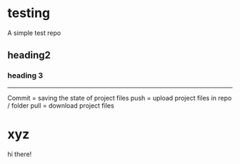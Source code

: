 # testing
A simple test repo

## heading2

### heading 3

----
Commit = saving the state of project files
push = upload project files in repo / folder
pull = download project files
# xyz
hi there!
